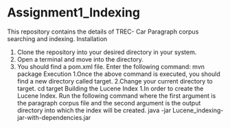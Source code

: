 # Assignment1_Indexing
This repository contains the details of TREC- Car Paragraph corpus searching and indexing.
Installation
1. Clone the repository into your desired directory in your system.
2. Open a terminal and move into the directory.
3. You should find a pom.xml file. Enter the following command:
               mvn package
Execution
1.Once the above command is executed, you should find a new directory called target. 2.Change your current directory to target.
                cd target
Building the Lucene Index
1.In order to create the Lucene Index. Run the following command where the first argument is the paragraph corpus file and the second argument is the output directory into which the index will be created.
java -jar Lucene_indexing-jar-with-dependencies.jar <paragraphCBOR corpus file> <LuceneIndex directory>
